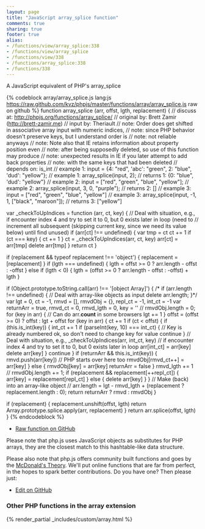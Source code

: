 ```yaml
---
layout: page
title: "JavaScript array_splice function"
comments: true
sharing: true
footer: true
alias:
- /functions/view/array_splice:338
- /functions/view/array_splice
- /functions/view/338
- /functions/array_splice:338
- /functions/338
---
```

<!-- Generated by Rakefile:build -->
A JavaScript equivalent of PHP's array_splice

{% codeblock array/array_splice.js lang:js https://raw.github.com/kvz/phpjs/master/functions/array/array_splice.js raw on github %}
function array_splice (arr, offst, lgth, replacement) {
  //  discuss at: http://phpjs.org/functions/array_splice/
  // original by: Brett Zamir (http://brett-zamir.me)
  //    input by: Theriault
  //        note: Order does get shifted in associative array input with numeric indices,
  //        note: since PHP behavior doesn't preserve keys, but I understand order is
  //        note: not reliable anyways
  //        note: Note also that IE retains information about property position even
  //        note: after being supposedly deleted, so use of this function may produce
  //        note: unexpected results in IE if you later attempt to add back properties
  //        note: with the same keys that had been deleted
  //  depends on: is_int
  //   example 1: input = {4: "red", 'abc': "green", 2: "blue", 'dud': "yellow"};
  //   example 1: array_splice(input, 2);
  //   returns 1: {0: "blue", 'dud': "yellow"}
  //   example 2: input = ["red", "green", "blue", "yellow"];
  //   example 2: array_splice(input, 3, 0, "purple");
  //   returns 2: []
  //   example 3: input = ["red", "green", "blue", "yellow"]
  //   example 3: array_splice(input, -1, 1, ["black", "maroon"]);
  //   returns 3: ["yellow"]

  var _checkToUpIndices = function (arr, ct, key) {
    // Deal with situation, e.g., if encounter index 4 and try to set it to 0, but 0 exists later in loop (need to
    // increment all subsequent (skipping current key, since we need its value below) until find unused)
    if (arr[ct] !== undefined) {
      var tmp = ct
      ct += 1
      if (ct === key) {
        ct += 1
      }
      ct = _checkToUpIndices(arr, ct, key)
      arr[ct] = arr[tmp]
      delete arr[tmp]
    }
    return ct
  }

  if (replacement && typeof replacement !== 'object') {
    replacement = [replacement]
  }
  if (lgth === undefined) {
    lgth = offst >= 0 ? arr.length - offst : -offst
  } else if (lgth < 0) {
    lgth = (offst >= 0 ? arr.length - offst : -offst) + lgth
  }

  if (Object.prototype.toString.call(arr) !== '[object Array]') {
    /* if (arr.length !== undefined) {
     // Deal with array-like objects as input
    delete arr.length;
    }*/
    var lgt = 0,
      ct = -1,
      rmvd = [],
      rmvdObj = {},
      repl_ct = -1,
      int_ct = -1
    var returnArr = true,
      rmvd_ct = 0,
      rmvd_lgth = 0,
      key = ''
    // rmvdObj.length = 0;
    for (key in arr) {
      // Can do arr.__count__ in some browsers
      lgt += 1
    }
    offst = (offst >= 0) ? offst : lgt + offst
    for (key in arr) {
      ct += 1
      if (ct < offst) {
        if (this.is_int(key)) {
          int_ct += 1
          if (parseInt(key, 10) === int_ct) {
            // Key is already numbered ok, so don't need to change key for value
            continue
          }
          // Deal with situation, e.g.,
          _checkToUpIndices(arr, int_ct, key)
          // if encounter index 4 and try to set it to 0, but 0 exists later in loop
          arr[int_ct] = arr[key]
          delete arr[key]
        }
        continue
      }
      if (returnArr && this.is_int(key)) {
        rmvd.push(arr[key])
        // PHP starts over here too
        rmvdObj[rmvd_ct++] = arr[key]
      } else {
        rmvdObj[key] = arr[key]
        returnArr = false
      }
      rmvd_lgth += 1
      // rmvdObj.length += 1;
      if (replacement && replacement[++repl_ct]) {
        arr[key] = replacement[repl_ct]
      } else {
        delete arr[key]
      }
    }
    // Make (back) into an array-like object
    // arr.length = lgt - rmvd_lgth + (replacement ? replacement.length : 0);
    return returnArr ? rmvd : rmvdObj
  }

  if (replacement) {
    replacement.unshift(offst, lgth)
    return Array.prototype.splice.apply(arr, replacement)
  }
  return arr.splice(offst, lgth)
}
{% endcodeblock %}

 - [Raw function on GitHub](https://github.com/kvz/phpjs/blob/master/functions/array/array_splice.js)

Please note that php.js uses JavaScript objects as substitutes for PHP arrays, they are 
the closest match to this hashtable-like data structure. 

Please also note that php.js offers community built functions and goes by the 
[McDonald's Theory](https://medium.com/what-i-learned-building/9216e1c9da7d). We'll put online 
functions that are far from perfect, in the hopes to spark better contributions. 
Do you have one? Then please just: 

 - [Edit on GitHub](https://github.com/kvz/phpjs/edit/master/functions/array/array_splice.js)


### Other PHP functions in the array extension
{% render_partial _includes/custom/array.html %}
